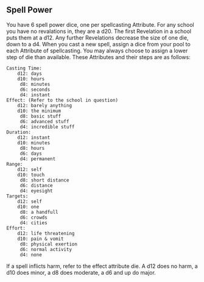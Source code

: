 ## Spell Power
You have 6 spell power dice, one per spellcasting Attribute.
For any school you have no revalations in, they are a d20.
The first Revelation in a school puts them at a d12. 
Any further Revelations decrease the size of one die, down to a d4.
When you cast a new spell, assign a dice from your pool to each Attribute of spellcasting.
You may always choose to assign a lower step of die than available.
These Attributes and their steps are as follows:

	Casting Time: 
		d12: days
		d10: hours 
		 d8: minutes
		 d6: seconds 
		 d4: instant
	Effect: (Refer to the school in question) 
		d12: barely anything
		d10: the minimum
		 d8: basic stuff
		 d6: advanced stuff
		 d4: incredible stuff
	Duration: 
		d12: instant
		d10: minutes 
		 d8: hours 
		 d6: days 
		 d4: permanent
	Range: 
		d12: self 
		d10: touch
		 d8: short distance 
		 d6: distance
		 d4: eyesight
	Targets: 
		d12: self 
		d10: one
		 d8: a handfull 
		 d6: crowds
		 d4: cities
	Effort: 
		d12: life threatening
		d10: pain & vomit
		 d8: physical exertion 
		 d6: normal activity
		 d4: none 

If a spell inflicts harm, refer to the effect attribute die. A d12 does no harm, a d10 does minor, a d8 does moderate, a d6 and up do major.


